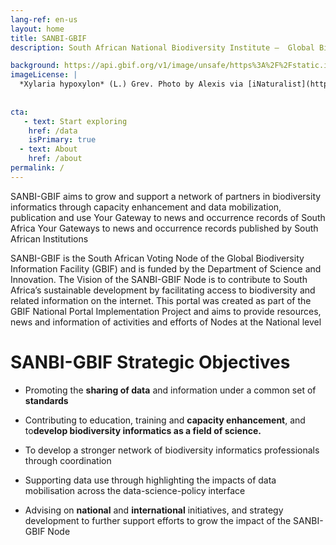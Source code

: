 ```yaml
---
lang-ref: en-us
layout: home
title: SANBI-GBIF
description: South African National Biodiversity Institute –  Global Biodiversity Information Facility

background: https://api.gbif.org/v1/image/unsafe/https%3A%2F%2Fstatic.inaturalist.org%2Fphotos%2F58912610%2Foriginal.jpeg%3F1577953995
imageLicense: |
  *Xylaria hypoxylon* (L.) Grev. Photo by Alexis via [iNaturalist](https://www.gbif.org/occurrence/2542961803)
  
 
cta:
   - text: Start exploring
    href: /data
    isPrimary: true
  - text: About
    href: /about
permalink: /
---
```


SANBI-GBIF aims to grow and support a network of partners in biodiversity informatics through capacity enhancement and 
data mobilization, publication and use
Your Gateway to news and occurrence records of South Africa
Your Gateways to news and occurrence records published by South African Institutions

SANBI-GBIF is the South African Voting  Node of the Global Biodiversity Information Facility (GBIF) and is funded by the
Department of Science and Innovation. 
The Vision of the SANBI-GBIF Node is to contribute to South Africa’s sustainable development by facilitating access 
to biodiversity and related information on the internet.
This portal was created as part of the GBIF National Portal Implementation Project and aims to provide resources, 
news and information of activities and efforts of Nodes at the National level

# SANBI-GBIF Strategic Objectives

- Promoting the **sharing of data** and information under a common set of **standards**

- Contributing to education, training and **capacity enhancement**, and to**develop biodiversity informatics as a field of science.**

- To develop a stronger network of biodiversity informatics professionals through coordination 

- Supporting data use through highlighting the impacts of data mobilisation across the data-science-policy interface

- Advising on **national** and **international** initiatives, and strategy development to further support efforts to grow the impact of 
 the SANBI-GBIF  Node










